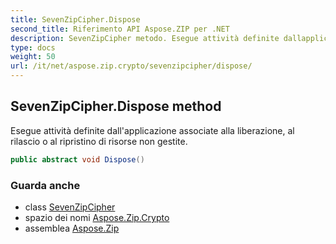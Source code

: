 ```yaml
---
title: SevenZipCipher.Dispose
second_title: Riferimento API Aspose.ZIP per .NET
description: SevenZipCipher metodo. Esegue attività definite dallapplicazione associate alla liberazione al rilascio o al ripristino di risorse non gestite.
type: docs
weight: 50
url: /it/net/aspose.zip.crypto/sevenzipcipher/dispose/
---
```

## SevenZipCipher.Dispose method

Esegue attività definite dall'applicazione associate alla liberazione, al rilascio o al ripristino di risorse non gestite.

```csharp
public abstract void Dispose()
```

### Guarda anche

* class [SevenZipCipher](../)
* spazio dei nomi [Aspose.Zip.Crypto](../../sevenzipcipher/)
* assemblea [Aspose.Zip](../../../)


